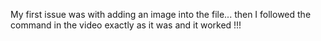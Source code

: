 My first issue was with adding an image into the file... then I followed the command in the video exactly as it was and it worked !!!
